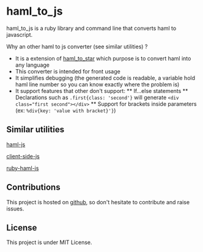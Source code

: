 haml_to_js
=========

haml_to_js is a ruby library and command line that converts haml to javascript.

Why an other haml to js converter (see similar utilities) ?
* It is a extension of [haml_to_star](https://github.com/sdrdis/haml_to_star) which purpose is to convert haml into any language
* This converter is intended for front usage
* It simplifies debugging (the generated code is readable, a variable hold haml line number so you can know exactly where the problem is)
* It support features that other don't support:
** If...else statements
** Declarations such as `.first{class: 'second'}` will generate `<div class="first second"></div>`
** Support for brackets inside parameters (ex: `%div{key: 'value with bracket}'}`)

Similar utilities
-----------------

[haml-js](https://github.com/creationix/haml-js)

[client-side-js](https://github.com/uglyog/clientside-haml-js)

[ruby-haml-js](https://github.com/dnagir/ruby-haml-js)

Contributions
-------------

This project is hosted on [github](https://github.com/sdrdis/haml_to_js), so don't hesitate to contribute and raise issues.

License
-------

This project is under MIT License.
